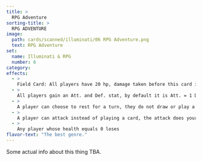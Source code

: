 ```yaml
---
title: >
  RPG Adventure
sorting-title: >
  RPG ADVENTURE
image: 
  path: cards/scanned/illuminati/06 RPG Adventure.png
  text: RPG Adventure
set:
  name: Illuminati & RPG
  number: 6
category: 
effects: 
  - >
    Field Card: All players have 20 hp, damage taken before this card is played carries over.
  - >
    All players gain an Att. and Def. stat, by default it is Att. = 1 Def. = 0 but can be increased by cards
  - >
    A player can choose to rest for a turn, they do not draw or play a card, but they recover 3 health.
  - >
    A player can attack instead of playing a card, the attack does your Att - opp. Def damage. Your turn ends after the attack.
  - >
    Any player whose health equals 0 loses
flavor-text: "The best genre."
---
```

Some actual info about this thing TBA.
